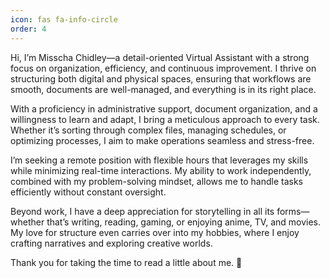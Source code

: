 ```yaml
---
icon: fas fa-info-circle
order: 4
---
```



Hi, I’m Misscha Chidley—a detail-oriented Virtual Assistant with a strong focus on organization, efficiency, and continuous improvement. I thrive on structuring both digital and physical spaces, ensuring that workflows are smooth, documents are well-managed, and everything is in its right place.  
  
With a proficiency in administrative support, document organization, and a willingness to learn and adapt, I bring a meticulous approach to every task. Whether it’s sorting through complex files, managing schedules, or optimizing processes, I aim to make operations seamless and stress-free.  
  
I’m seeking a remote position with flexible hours that leverages my skills while minimizing real-time interactions. My ability to work independently, combined with my problem-solving mindset, allows me to handle tasks efficiently without constant oversight.  
  
Beyond work, I have a deep appreciation for storytelling in all its forms—whether that’s writing, reading, gaming, or enjoying anime, TV, and movies. My love for structure even carries over into my hobbies, where I enjoy crafting narratives and exploring creative worlds.

Thank you for taking the time to read a little about me. 🙂